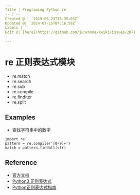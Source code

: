 ```yaml
---
Title | Programing Python re
-- | --
Created @ | `2019-05-23T15:35:05Z`
Updated @| `2024-07-15T07:16:59Z`
Labels | ``
Edit @| [here](https://github.com/junxnone/xwiki/issues/207)

---
```

# re 正则表达式模块

- re.match
- re.search
- re.sub
- re.compile
- re.finditer
- re.split

## Examples

- 查找字符串中的数字

```
import re
pattern = re.compile('[0-9]+')
match = pattern.findall(str)
```

## Reference
- [官方文档](https://docs.python.org/3/library/re.html)
- [Python3 正则表达式](https://www.runoob.com/python3/python3-reg-expressions.html) 
- [Python正则表达式指南](https://www.cnblogs.com/huxi/archive/2010/07/04/1771073.html)


